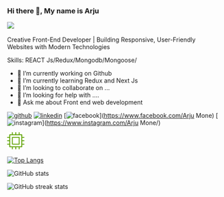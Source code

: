### Hi there 👋, My name is Arju
![](https://media.licdn.com/dms/image/D5616AQEWuJttu77MfA/profile-displaybackgroundimage-shrink_350_1400/0/1718960002625?e=1726099200&v=beta&t=uVrdFbA40yNEeExr6XHqpRNjT7GtUZLRLT9glZn3uuw)

Creative Front-End Developer | Building Responsive, User-Friendly Websites with Modern Technologies

Skills: REACT Js/Redux/Mongodb/Mongoose/

- 🔭 I’m currently working on Github 
- 🌱 I’m currently learning Redux and Next Js 
- 👯 I’m looking to collaborate on ... 
- 🤔 I’m looking for help with .... 
- 💬 Ask me about Front end web development 


[<img src='https://cdn.jsdelivr.net/npm/simple-icons@3.0.1/icons/github.svg' alt='github' height='40'>](https://github.com/ArjuMone)  [<img src='https://cdn.jsdelivr.net/npm/simple-icons@3.0.1/icons/linkedin.svg' alt='linkedin' height='40'>](https://www.linkedin.com/in/arjumone/)  [<img src='https://cdn.jsdelivr.net/npm/simple-icons@3.0.1/icons/facebook.svg' alt='facebook' height='40'>](https://www.facebook.com/Arju Mone)  [<img src='https://cdn.jsdelivr.net/npm/simple-icons@3.0.1/icons/instagram.svg' alt='instagram' height='40'>](https://www.instagram.com/Arju Mone/)  

<a href='https://docs.github.com/en/developers'><img src='https://raw.githubusercontent.com/acervenky/animated-github-badges/master/assets/devbadge.gif' width='40' height='40'></a> 

[![Top Langs](https://github-readme-stats.vercel.app/api/top-langs/?username=ArjuMone)](https://github.com/anuraghazra/github-readme-stats)

![GitHub stats](https://github-readme-stats.vercel.app/api?username=ArjuMone&show_icons=true&count_private=true)  

![GitHub streak stats](https://streak-stats.demolab.com/?user=ArjuMone)  






